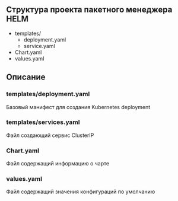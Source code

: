 ## Структура проекта пакетного менеджера HELM
* templates/
    * deployment.yaml
    * service.yaml
* Chart.yaml
* values.yaml

## Описание

### templates/deployment.yaml
Базовый манифест для создания Kubernetes deployment

### templates/services.yaml
Файл создающий сервис ClusterIP

### Chart.yaml
Файл содержащий информацию о чарте

### values.yaml
Файл содержащий значения конфигураций по умолчанию
